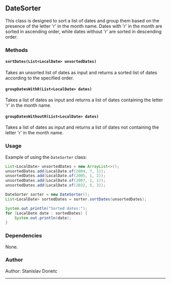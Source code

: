 ## DateSorter

This class is designed to sort a list of dates and group them based on the presence of the letter 'r' in the month name. Dates with 'r' in the month are sorted in ascending order, while dates without 'r' are sorted in descending order.

### Methods

#### `sortDates(List<LocalDate> unsortedDates)`

Takes an unsorted list of dates as input and returns a sorted list of dates according to the specified order.

#### `groupDatesWithR(List<LocalDate> dates)`

Takes a list of dates as input and returns a list of dates containing the letter 'r' in the month name.

#### `groupDatesWithoutR(List<LocalDate> dates)`

Takes a list of dates as input and returns a list of dates not containing the letter 'r' in the month name.

### Usage

Example of using the `DateSorter` class:

```java
List<LocalDate> unsortedDates = new ArrayList<>();
unsortedDates.add(LocalDate.of(2004, 7, 1));
unsortedDates.add(LocalDate.of(2005, 1, 2));
unsortedDates.add(LocalDate.of(2007, 1, 1));
unsortedDates.add(LocalDate.of(2032, 5, 3));

DateSorter sorter = new DateSorter();
List<LocalDate> sortedDates = sorter.sortDates(unsortedDates);

System.out.println("Sorted dates:");
for (LocalDate date : sortedDates) {
    System.out.println(date);
}
```

### Dependencies
None.

### Author

Author: Stanislav Donetc

---

